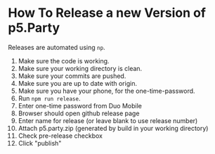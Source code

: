 # How To Release a new Version of p5.Party

Releases are automated using `np`.

1. Make sure the code is working.
1. Make sure your working directory is clean.
1. Make sure your commits are pushed.
1. Make sure you are up to date with origin.
1. Make sure you have your phone, for the one-time-password.
1. Run `npm run release`.
1. Enter one-time password from Duo Mobile
1. Browser should open github release page
1. Enter name for release (or leave blank to use release number)
1. Attach p5.party.zip (generated by build in your working directory)
1. Check pre-release checkbox
1. Click "publish"
